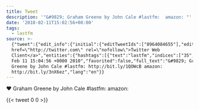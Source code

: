 ```yaml
---
title: Tweet
description: '"&#9829; Graham Greene by John Cale #lastfm:  amazon: "'
date: '2010-02-11T15:02:56+00:00'
tags:
  - lastfm
source: >-
  {"tweet":{"edit_info":{"initial":{"editTweetIds":["8964084655"],"editableUntil":"2010-02-11T16:04:56.000Z","editsRemaining":"5","isEditEligible":true}},"retweeted":false,"source":"<a
  href=\"http://twitter.com\" rel=\"nofollow\">Twitter Web
  Client</a>","entities":{"hashtags":[{"text":"lastfm","indices":["35","42"]}],"symbols":[],"user_mentions":[],"urls":[]},"display_text_range":["0","93"],"favorite_count":"0","id_str":"8964084655","truncated":false,"retweet_count":"0","id":"8964084655","created_at":"Thu
  Feb 11 15:04:56 +0000 2010","favorited":false,"full_text":"&#9829; Graham
  Greene by John Cale #lastfm: http://bit.ly/1QOWcB amazon:
  http://bit.ly/3nX6ez","lang":"en"}}
---
```

&#9829; Graham Greene by John Cale #lastfm:  amazon: 
    
{{< tweet 0 0 >}}
    
